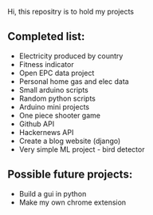 Hi, this repositry is to hold my projects

Completed list:
---
- Electricity produced by country
- Fitness indicator
- Open EPC data project
- Personal home gas and elec data
- Small arduino scripts
- Random python scripts
- Arduino mini projects
- One piece shooter game
- Github API
- Hackernews API
- Create a blog website (django)
- Very simple ML project - bird detector

Possible future projects:
---
- Build a gui in python
- Make my own chrome extension

